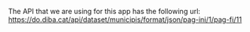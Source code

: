 The API that we are using for this app has the following url: ​https://do.diba.cat/api/dataset/municipis/format/json/pag-ini/1/pag-fi/11